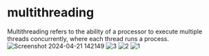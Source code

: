 # multithreading
Multithreading refers to the ability of a processor to execute multiple threads concurrently, where each thread runs a process. 
![Screenshot 2024-04-21 142149](https://github.com/ChhaviDeora/multithreading/assets/98817403/5ae812ad-4df3-4a9a-a416-7cd48c2abdfa)
![3](https://github.com/ChhaviDeora/multithreading/assets/98817403/ab926153-756c-439f-8922-ac4e8a33826b)
![2](https://github.com/ChhaviDeora/multithreading/assets/98817403/345559a5-0d04-40c9-8da0-14400c66f1dc)
![1](https://github.com/ChhaviDeora/multithreading/assets/98817403/1e8fe6a6-a17a-4724-969b-20d869151f30)

